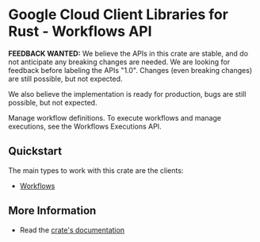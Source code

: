 # Google Cloud Client Libraries for Rust - Workflows API

<!-- Code generated by sidekick. DO NOT EDIT. -->

**FEEDBACK WANTED:** We believe the APIs in this crate are stable, and
do not anticipate any breaking changes are needed. We are looking for
feedback before labeling the APIs "1.0". Changes (even breaking changes)
are still possible, but not expected.

We also believe the implementation is ready for production, bugs are
still possible, but not expected.

Manage workflow definitions. To execute workflows and manage executions,
see the Workflows Executions API.

## Quickstart

The main types to work with this crate are the clients:

- [Workflows]

## More Information

- Read the [crate's documentation](https://docs.rs/google-cloud-workflows-v1/latest/google-cloud-workflows-v1)

[Workflows]: https://docs.rs/google-cloud-workflows-v1/latest/google_cloud_workflows_v1/client/struct.Workflows.html
